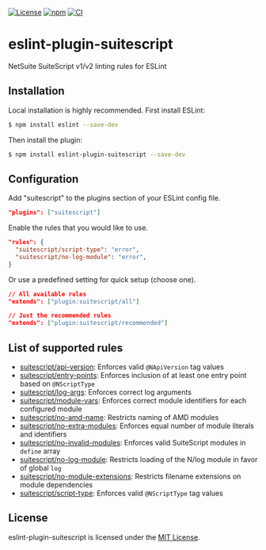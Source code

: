 [![License][license-img]][license-link]
[![npm][npm-img]][npm-link]
[![CI][ci-img]][ci-link]

# eslint-plugin-suitescript

NetSuite SuiteScript v1/v2 linting rules for ESLint

## Installation

Local installation is highly recommended. First install ESLint:

```sh
$ npm install eslint --save-dev
```

Then install the plugin:

```sh
$ npm install eslint-plugin-suitescript --save-dev
```

## Configuration

Add "suitescript" to the plugins section of your ESLint config file.

```json
"plugins": ["suitescript"]
```

Enable the rules that you would like to use.

```json
"rules": {
  "suitescript/script-type": "error",
  "suitescript/no-log-module": "error",
}
```

Or use a predefined setting for quick setup (choose one).

```json
// All available rules
"extends": ["plugin:suitescript/all"]

// Just the recommended rules
"extends": ["plugin:suitescript/recommended"]
```


## List of supported rules

* [suitescript/api-version](docs/rules/api-version.md): Enforces valid `@NApiVersion` tag values
* [suitescript/entry-points](docs/rules/entry-points.md): Enforces inclusion of at least one entry point based on `@NScriptType`
* [suitescript/log-args](docs/rules/log-args.md): Enforces correct log arguments
* [suitescript/module-vars](docs/rules/module-vars.md): Enforces correct module identifiers for each configured module
* [suitescript/no-amd-name](docs/rules/no-amd-name.md): Restricts naming of AMD modules
* [suitescript/no-extra-modules](docs/rules/no-extra-modules.md): Enforces equal number of module literals and identifiers
* [suitescript/no-invalid-modules](docs/rules/no-invalid-modules.md): Enforces valid SuiteScript modules in `define` array
* [suitescript/no-log-module](docs/rules/no-log-module.md): Restricts loading of the N/log module in favor of global `log`
* [suitescript/no-module-extensions](docs/rules/no-module-extensions.md): Restricts filename extensions on module dependencies
* [suitescript/script-type](docs/rules/script-type.md): Enforces valid `@NScriptType` tag values

## License

eslint-plugin-suitescript is licensed under the [MIT License](http://www.opensource.org/licenses/mit-license.php).

[license-img]: https://img.shields.io/github/license/acdvs/eslint-plugin-suitescript
[license-link]: https://github.com/acdvs/eslint-plugin-suitescript/blob/master/LICENSE

[npm-img]: https://img.shields.io/npm/v/eslint-plugin-suitescript
[npm-link]: https://www.npmjs.com/package/eslint-plugin-suitescript

[ci-img]: https://github.com/acdvs/eslint-plugin-suitescript/workflows/CI/badge.svg
[ci-link]: https://github.com/acdvs/eslint-plugin-suitescript/actions
